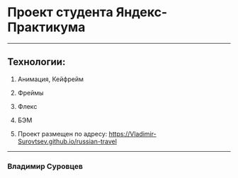# Проект студента Яндекс-Практикума

___________________________

## Технологии:

1. Анимация, Кейфрейм

2. Фреймы

3. Флекс

4. БЭМ

5. Проект размещен по адресу: https://Vladimir-Surovtsev.github.io/russian-travel


___________________________

### Владимир Суровцев

